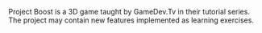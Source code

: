 Project Boost is a 3D game taught by GameDev.Tv in their tutorial series.
The project may contain new features implemented as learning exercises.
